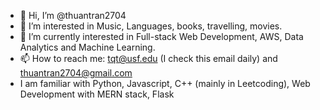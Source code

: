 - 👋 Hi, I’m @thuantran2704
- 👀 I’m interested in Music, Languages, books, travelling, movies.
- 🌱 I’m currently interested in Full-stack Web Development, AWS, Data Analytics and Machine Learning.
- 📫 How to reach me: tqt@usf.edu (I check this email daily) and thuantran2704@gmail.com 
- I am familiar with Python, Javascript, C++ (mainly in Leetcoding), Web Development with MERN stack, Flask

